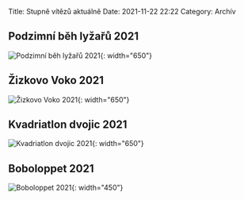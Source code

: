 Title: Stupně vítězů aktuálně
Date: 2021-11-22 22:22
Category: Archív

Podzimní běh lyžařů 2021
------------------------

![Podzimní běh lyžařů 2021]({static}/static/archiv/stupne-vitezu-aktualne/podzimni-beh-lyzaru-2021.jpg){: width="650"}

Žizkovo Voko 2021
-----------------

![Žizkovo Voko 2021]({static}/static/archiv/stupne-vitezu-aktualne/zizkovo-voko-2021.jpg){: width="650"}

Kvadriatlon dvojic 2021
-----------------------

![Kvadriatlon dvojic 2021]({static}/static/archiv/stupne-vitezu-aktualne/kvadriatlon-dvojic-2021.jpg){: width="650"}

Boboloppet 2021
---------------

![Boboloppet 2021]({static}/static/archiv/stupne-vitezu-aktualne/boboloppet-2021.jpg){: width="450"}
